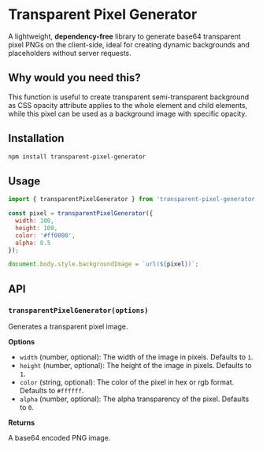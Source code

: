 # Transparent Pixel Generator

A lightweight, __dependency-free__ library to generate base64 transparent pixel PNGs on the client-side, ideal for creating dynamic backgrounds and placeholders without server requests.

## Why would you need this?

This function is useful to create transparent semi-transparent background as CSS opacity attribute applies to the whole element and child elements, while this pixel can be used as a background image with specific opacity.

## Installation

```bash
npm install transparent-pixel-generator
```

## Usage

```javascript
import { transparentPixelGenerator } from 'transparent-pixel-generator';

const pixel = transparentPixelGenerator({
  width: 100,
  height: 100,
  color: '#ff0000',
  alpha: 0.5
});

document.body.style.backgroundImage = `url(${pixel})`;
```

## API

### `transparentPixelGenerator(options)`

Generates a transparent pixel image.

**Options**

- `width` (number, optional): The width of the image in pixels. Defaults to `1`.
- `height` (number, optional): The height of the image in pixels. Defaults to `1`.
- `color` (string, optional): The color of the pixel in hex or rgb format. Defaults to `#ffffff`.
- `alpha` (number, optional): The alpha transparency of the pixel. Defaults to `0`.

**Returns**

A base64 encoded PNG image.
